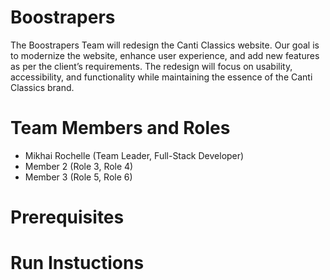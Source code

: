# Boostrapers

The Boostrapers Team will redesign the Canti Classics website. Our goal is to modernize the website, enhance user experience, and add new features as per the client’s requirements. The redesign will focus on usability, accessibility, and functionality while maintaining the essence of the Canti Classics brand.

# Team Members and Roles

* Mikhai Rochelle (Team Leader, Full-Stack Developer)
* Member 2 (Role 3, Role 4)
* Member 3 (Role 5, Role 6)

# Prerequisites

# Run Instuctions
